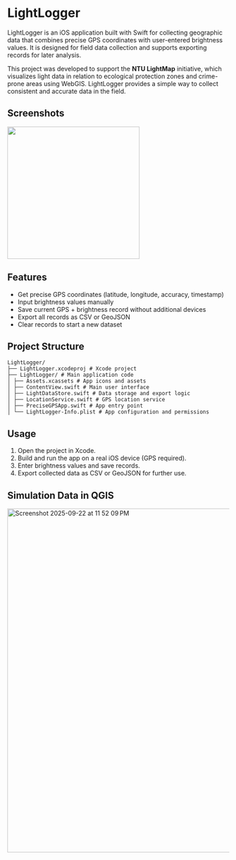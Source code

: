 # LightLogger

LightLogger is an iOS application built with Swift for collecting geographic data that combines precise GPS coordinates with user-entered brightness values. It is designed for field data collection and supports exporting records for later analysis.

This project was developed to support the **NTU LightMap** initiative, which visualizes light data in relation to ecological protection zones and crime-prone areas using WebGIS. LightLogger provides a simple way to collect consistent and accurate data in the field.

## Screenshots
<img src="https://github.com/user-attachments/assets/e57edd78-158b-4aab-9ad2-e9a5f8e17187" width="300">

## Features
- Get precise GPS coordinates (latitude, longitude, accuracy, timestamp)
- Input brightness values manually
- Save current GPS + brightness record without additional devices
- Export all records as CSV or GeoJSON
- Clear records to start a new dataset

## Project Structure
```
LightLogger/
├── LightLogger.xcodeproj # Xcode project
├── LightLogger/ # Main application code
│ ├── Assets.xcassets # App icons and assets
│ ├── ContentView.swift # Main user interface
│ ├── LightDataStore.swift # Data storage and export logic
│ ├── LocationService.swift # GPS location service
│ ├── PreciseGPSApp.swift # App entry point
│ └── LightLogger-Info.plist # App configuration and permissions
```

## Usage
1. Open the project in Xcode.
2. Build and run the app on a real iOS device (GPS required).
3. Enter brightness values and save records.
4. Export collected data as CSV or GeoJSON for further use.

## Simulation Data in QGIS
<img width="1256" height="780" alt="Screenshot 2025-09-22 at 11 52 09 PM" src="https://github.com/user-attachments/assets/0ef2b8d5-b07c-4d58-ada5-32bd0e368100" />


